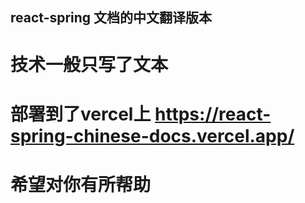 ## react-spring 文档的中文翻译版本

# 技术一般只写了文本

# 部署到了vercel上 https://react-spring-chinese-docs.vercel.app/

# 希望对你有所帮助
